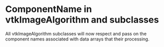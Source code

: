 # ComponentName in vtkImageAlgorithm and subclasses

All vtkImageAlgorithm subclasses will now respect and pass on the component names associated with
data arrays that their processing.
